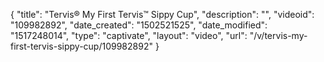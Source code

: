 {
    "title": "Tervis&reg; My First Tervis&trade; Sippy Cup",
    "description": "",
    "videoid": "109982892",
    "date_created": "1502521525",
    "date_modified": "1517248014",
    "type": "captivate",
    "layout": "video",
    "url": "\/v\/tervis-my-first-tervis-sippy-cup\/109982892"
}
